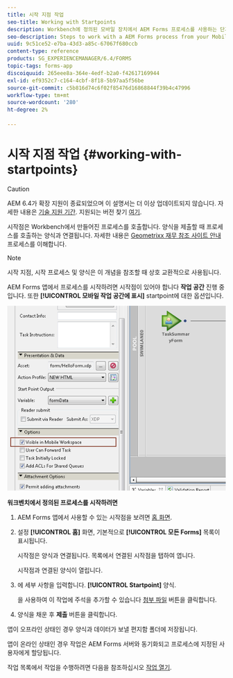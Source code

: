 ```yaml
---
title: 시작 지점 작업
seo-title: Working with Startpoints
description: Workbench에 정의된 모바일 장치에서 AEM Forms 프로세스를 사용하는 단계입니다.
seo-description: Steps to work with a AEM Forms process from your Mobile device defined in Workbench.
uuid: 9c51ce52-e7ba-43d3-a85c-67067f680ccb
content-type: reference
products: SG_EXPERIENCEMANAGER/6.4/FORMS
topic-tags: forms-app
discoiquuid: 265eee8a-364e-4edf-b2a0-f42617169944
exl-id: ef9352c7-c164-4cbf-8f18-5b97aa5f56be
source-git-commit: c5b816d74c6f02f85476d16868844f39b4c47996
workflow-type: tm+mt
source-wordcount: '280'
ht-degree: 2%

---
```


# 시작 지점 작업 {#working-with-startpoints}

>[!CAUTION]
>
>AEM 6.4가 확장 지원이 종료되었으며 이 설명서는 더 이상 업데이트되지 않습니다. 자세한 내용은 [기술 지원 기간](https://helpx.adobe.com/kr/support/programs/eol-matrix.html). 지원되는 버전 찾기 [여기](https://experienceleague.adobe.com/docs/).

시작점은 Workbench에서 만들어진 프로세스를 호출합니다. 양식을 제출할 때 프로세스를 호출하는 양식과 연결됩니다. 자세한 내용은 [Geometrixx 재무 참조 사이트 안내](/help/forms/using/finance-reference-site-walkthrough.md) 프로세스를 이해합니다.

>[!NOTE]
>
>시작 지점, 시작 프로세스 및 양식은 이 개념을 참조할 때 상호 교환적으로 사용됩니다.

AEM Forms 앱에서 프로세스를 시작하려면 시작점이 있어야 합니다 **작업 공간** 진행 중입니다. 또한 **[!UICONTROL 모바일 작업 공간에 표시]** startpoint에 대한 옵션입니다.

![mws_startpoint_select_option](assets/mws_startpoint_select_option.png)

**워크벤치에서 정의된 프로세스를 시작하려면**

1. AEM Forms 앱에서 사용할 수 있는 시작점을 보려면 [홈 화면](/help/forms/using/home-screen.md).
1. 설정 **[!UICONTROL 홈]** 화면, 기본적으로 **[!UICONTROL 모든 Forms]** 목록이 표시됩니다.

   시작점은 양식과 연결됩니다. 목록에서 연결된 시작점을 탭하여 엽니다.

   시작점과 연결된 양식이 열립니다.

1. 에 세부 사항을 입력합니다. **[!UICONTROL Startpoint]** 양식.

   을 사용하여 이 작업에 주석을 추가할 수 있습니다 [첨부 파일](/help/forms/using/add-attachments.md) 버튼을 클릭합니다.

1. 양식을 채운 후 **제출** 버튼을 클릭합니다.

앱이 오프라인 상태인 경우 양식과 데이터가 보낼 편지함 폴더에 저장됩니다.

앱이 온라인 상태인 경우 작업은 AEM Forms 서버와 동기화되고 프로세스에 지정된 사용자에게 할당됩니다.

작업 목록에서 작업을 수행하려면 다음을 참조하십시오 [작업 열기](/help/forms/using/open-task.md).
